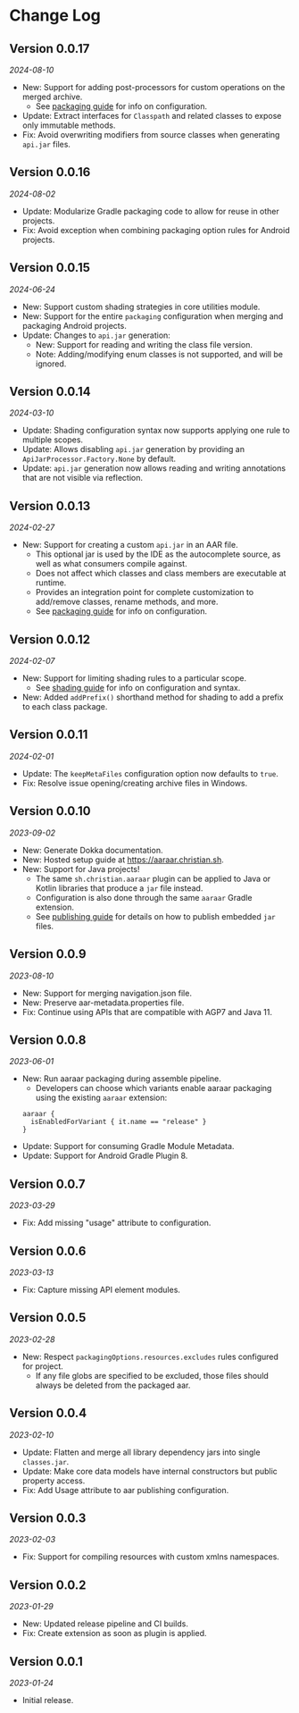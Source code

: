 Change Log
==========

## Version 0.0.17

_2024-08-10_

* New: Support for adding post-processors for custom operations on the merged archive.
    * See [packaging guide](https://aaraar.christian.sh/packaging/#post-processing) for info on configuration.
* Update: Extract interfaces for `Classpath` and related classes to expose only immutable methods.
* Fix: Avoid overwriting modifiers from source classes when generating `api.jar` files.

## Version 0.0.16

_2024-08-02_

* Update: Modularize Gradle packaging code to allow for reuse in other projects.
* Fix: Avoid exception when combining packaging option rules for Android projects.

## Version 0.0.15

_2024-06-24_

* New: Support custom shading strategies in core utilities module.
* New: Support for the entire `packaging` configuration when merging and packaging Android projects.
* Update: Changes to `api.jar` generation:
  * New: Support for reading and writing the class file version.
  * Note: Adding/modifying enum classes is not supported, and will be ignored.

## Version 0.0.14

_2024-03-10_

* Update: Shading configuration syntax now supports applying one rule to multiple scopes.
* Update: Allows disabling `api.jar` generation by providing an `ApiJarProcessor.Factory.None` by default.
* Update: `api.jar` generation now allows reading and writing annotations that are not visible via reflection.

## Version 0.0.13

_2024-02-27_

* New: Support for creating a custom `api.jar` in an AAR file.
    * This optional jar is used by the IDE as the autocomplete source, as well as what consumers compile against.
    * Does not affect which classes and class members are executable at runtime.
    * Provides an integration point for complete customization to add/remove classes, rename methods, and more.
    * See [packaging guide](https://aaraar.christian.sh/packaging/#api-jar-for-android-libraries) for info on configuration.

## Version 0.0.12

_2024-02-07_

* New: Support for limiting shading rules to a particular scope.
    * See [shading guide](https://aaraar.christian.sh/shading) for info on configuration and syntax.
* New: Added `addPrefix()` shorthand method for shading to add a prefix to each class package.

## Version 0.0.11

_2024-02-01_

* Update: The `keepMetaFiles` configuration option now defaults to `true`.
* Fix: Resolve issue opening/creating archive files in Windows.

## Version 0.0.10

_2023-09-02_

* New: Generate Dokka documentation.
* New: Hosted setup guide at https://aaraar.christian.sh.
* New: Support for Java projects!
    * The same `sh.christian.aaraar` plugin can be applied to Java or Kotlin libraries that produce a `jar` file instead.
    * Configuration is also done through the same `aaraar` Gradle extension.
    * See [publishing guide](https://aaraar.christian.sh/publishing-jar) for details on how to publish embedded `jar` files.

## Version 0.0.9

_2023-08-10_

* New: Support for merging navigation.json file.
* New: Preserve aar-metadata.properties file.
* Fix: Continue using APIs that are compatible with AGP7 and Java 11.

## Version 0.0.8

_2023-06-01_

* New: Run aaraar packaging during assemble pipeline.
    * Developers can choose which variants enable aaraar packaging using the existing `aaraar` extension:
    ```
    aaraar {
      isEnabledForVariant { it.name == "release" }
    }
    ```
* Update: Support for consuming Gradle Module Metadata.
* Update: Support for Android Gradle Plugin 8.

## Version 0.0.7

_2023-03-29_

* Fix: Add missing "usage" attribute to configuration.

## Version 0.0.6

_2023-03-13_

* Fix: Capture missing API element modules.

## Version 0.0.5

_2023-02-28_

* New: Respect `packagingOptions.resources.excludes` rules configured for project.
    * If any file globs are specified to be excluded, those files should always be deleted from the packaged aar.

## Version 0.0.4

_2023-02-10_

* Update: Flatten and merge all library dependency jars into single `classes.jar`.
* Update: Make core data models have internal constructors but public property access.
* Fix: Add Usage attribute to aar publishing configuration.

## Version 0.0.3

_2023-02-03_

* Fix: Support for compiling resources with custom xmlns namespaces.

## Version 0.0.2

_2023-01-29_

* New: Updated release pipeline and CI builds.
* Fix: Create extension as soon as plugin is applied.

## Version 0.0.1

_2023-01-24_

* Initial release.
